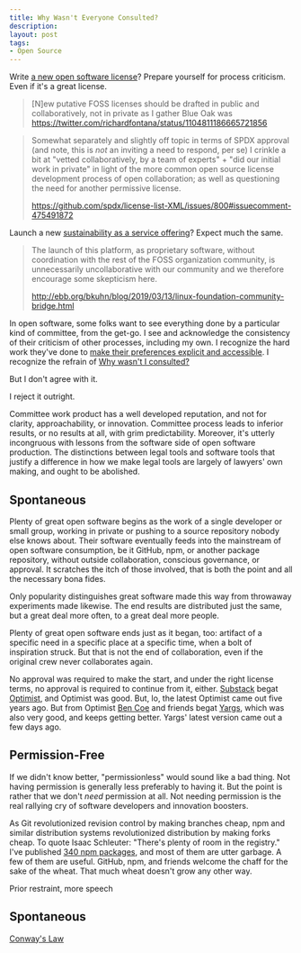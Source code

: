 ```yaml
---
title: Why Wasn't Everyone Consulted?
description:
layout: post
tags:
- Open Source
---
```


Write [a new open software license](https://blueoakcouncil.org/license/1.0.0.html)?  Prepare yourself for process criticism.  Even if it's a great license.

> [N]ew putative FOSS licenses should be drafted in public and collaboratively, not in private as I gather Blue Oak was
> <https://twitter.com/richardfontana/status/1104811186665721856>

> Somewhat separately and slightly off topic in terms of SPDX approval (and note, this is *not* an inviting a need to respond, per se) I crinkle a bit at "vetted collaboratively, by a team of experts" + "did our initial work in private" in light of the more common open source license development process of open collaboration; as well as questioning the need for another permissive license.
>
> <https://github.com/spdx/license-list-XML/issues/800#issuecomment-475491872>

Launch a new [sustainability as a service offering](https://communitybridge.org/)?  Expect much the same.

> The launch of this platform, as proprietary software, without coordination with the rest of the FOSS organization community, is unnecessarily uncollaborative with our community and we therefore encourage some skepticism here.
>
> <http://ebb.org/bkuhn/blog/2019/03/13/linux-foundation-community-bridge.html>

In open software, some folks want to see everything done by a particular kind of committee, from the get-go.  I see and acknowledge the consistency of their criticism of other processes, including my own.  I recognize the hard work they've done to [make their preferences explicit and accessible](https://github.com/richardfontana/hbr/blob/master/HBR.md).  I recognize the refrain of [Why wasn't I consulted?](https://youtu.be/m0rakUuPXFM?t=746)

But I don't agree with it.

I reject it outright.

Committee work product has a well developed reputation, and not for clarity, approachability, or innovation.  Committee process leads to inferior results, or no results at all, with grim predictability.  Moreover, it's utterly incongruous with lessons from the software side of open software production.  The distinctions between legal tools and software tools that justify a difference in how we make legal tools are largely of lawyers' own making, and ought to be abolished.

## Spontaneous

Plenty of great open software begins as the work of a single developer or small group, working in private or pushing to a source repository nobody else knows about.  Their software eventually feeds into the mainstream of open software consumption, be it GitHub, npm, or another package repository, without outside collaboration, conscious governance, or approval.  It scratches the itch of those involved, that is both the point and all the necessary bona fides.

Only popularity distinguishes great software made this way from throwaway experiments made likewise.  The end results are distributed just the same, but a great deal more often, to a great deal more people.

Plenty of great open software ends just as it began, too: artifact of a specific need in a specific place at a specific time, when a bolt of inspiration struck.  But that is not the end of collaboration, even if the original crew never collaborates again.

No approval was required to make the start, and under the right license terms, no approval is required to continue from it, either.  [Substack](http://substack.net/) begat [Optimist](https://www.npmjs.com/package/optimist), and Optimist was good.  But, lo, the latest Optimist came out five years ago.  But from Optimist [Ben Coe](https://github.com/bcoe) and friends begat [Yargs](https://www.npmjs.com/package/yargs), which was also very good, and keeps getting better.  Yargs' latest version came out a few days ago.

## Permission-Free

If we didn't know better, "permissionless" would sound like a bad thing.  Not having permission is generally less preferably to having it.  But the point is rather that we don't _need_ permission at all.  Not needing permission is the real rallying cry of software developers and innovation boosters.

As Git revolutionized revision control by making branches cheap, npm and similar distribution systems revolutionized distribution by making forks cheap.  To quote Isaac Schleuter: "There's plenty of room in the registry."  I've published [340 npm packages](https://npmjs.com/~kemitchell), and most of them are utter garbage.  A few of them are useful.  GitHub, npm, and friends welcome the chaff for the sake of the wheat.  That much wheat doesn't grow any other way.

Prior restraint, more speech

## Spontaneous

[Conway's Law](https://en.wikipedia.org/wiki/Conway%27s_law)